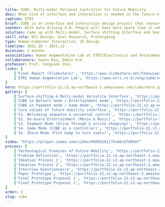 ```yaml
---
title: CUBE: Multi-modal Personal Controller for Future Mobility
desc: What kind of interface and interaction is needed in the future of mobility technology?
caption: ETRI
brief: CUBE is an interface and interaction design project that researched what kind of interaction people can do in the moving medium - mobility(cars) - when the fourth stage of autonomous driving is commercialized in the future.
context: With Auto driving 4.0, People will have more spare time in vehicles in the future. To imagine various scenarios and design an interface for them is needed.
solution: Came up with Multi-modal, Surface shifting Interface and Seat
skill_role: HCI Design, User Research, Prototyping
type: Human-Computer Interaction, UX Design
timeline: 2021.10 ~ 2021.12
duration: 3 months
associations: Human Augmentation Lab at ETRI(Electronics and Telecommunications Research Institute), EnSepTion project
collaborators: Gwonu Ryu, Dabin Kim
professor: Prof. Yongsoon Choi
links: [
    ['Final Report (Slideshare)', 'https://www.slideshare.net/ChanuLee3/cube-253882559'], 
    ['ETRI Human Augmentation Lab', 'https://www.etri.re.kr/eng/sub6/sub6_01020101.etri?departCode=104&departInfoCode=190'],
]
hero: https://portfolio-22.s3.ap-northeast-2.amazonaws.com/cube/hero.jpg
gallery: [
    ['Surface-shifting & Multi-modal Versatile Interface', 'https://portfolio-22.s3.ap-northeast-2.amazonaws.com/cube/g0.jpg'],
    ['CUBE in Default mode / Entertainment mode', 'https://portfolio-22.s3.ap-northeast-2.amazonaws.com/cube/g1.jpg'],
    ['CUBE in Payment mode / Game mode', 'https://portfolio-22.s3.ap-northeast-2.amazonaws.com/cube/g2.jpg'],
    ['Core values of future mobility interface', 'https://portfolio-22.s3.ap-northeast-2.amazonaws.com/cube/g3.jpg'],
    ['S1. Welcoming sequence & universal control', 'https://portfolio-22.s3.ap-northeast-2.amazonaws.com/cube/g4.jpg'],
    ['S2. On-board Entertainment (Movie & Music)', 'https://portfolio-22.s3.ap-northeast-2.amazonaws.com/cube/g5.jpg'],
    ['S3. Payment Mode (Drive Through & online shopping)', 'https://portfolio-22.s3.ap-northeast-2.amazonaws.com/cube/g6.jpg'],
    ['S4. Game Mode (CUBE as a controller)', 'https://portfolio-22.s3.ap-northeast-2.amazonaws.com/cube/g7.jpg'],
    ['S5. Share Mode (Fist bump to turn seats)', 'https://portfolio-22.s3.ap-northeast-2.amazonaws.com/cube/g8.jpg']
]
video: "https://player.vimeo.com/video/660992811?h=b6c97d99ef"                     
process: [
    ['Technological Premises of Future Mobility', 'https://portfolio-22.s3.ap-northeast-2.amazonaws.com/cube/p1.jpg'],
    ['Problem Definition', 'https://portfolio-22.s3.ap-northeast-2.amazonaws.com/cube/p2.jpg'],
    ['Ideation Process 1', 'https://portfolio-22.s3.ap-northeast-2.amazonaws.com/cube/p4.jpg'],
    ['Ideation Process 2', 'https://portfolio-22.s3.ap-northeast-2.amazonaws.com/cube/p3.jpg'],
    ['Interview Questionnaire', 'https://portfolio-22.s3.ap-northeast-2.amazonaws.com/cube/p5.jpg'],
    ['Paper Prototype', 'https://portfolio-22.s3.ap-northeast-2.amazonaws.com/cube/p6.jpg'],
    ['Final Prototype Proposal 1', 'https://portfolio-22.s3.ap-northeast-2.amazonaws.com/cube/p7.jpg'],
    ['Final Prototype Proposal 2', 'https://portfolio-22.s3.ap-northeast-2.amazonaws.com/cube/p8.jpg']
]
order: 2
slug: cube
---
```


